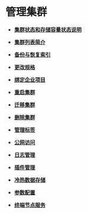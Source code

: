 # 管理集群<a name="css_01_0009"></a>

-   **[集群状态和存储容量状态说明](集群状态和存储容量状态说明.md)**  

-   **[集群列表简介](集群列表简介.md)**  

-   **[备份与恢复索引](备份与恢复索引.md)**  

-   **[更改规格](更改规格.md)**  

-   **[绑定企业项目](绑定企业项目.md)**  

-   **[重启集群](重启集群.md)**  

-   **[迁移集群](迁移集群.md)**  

-   **[删除集群](删除集群.md)**  

-   **[管理标签](管理标签.md)**  

-   **[公网访问](公网访问.md)**  

-   **[日志管理](日志管理.md)**  

-   **[插件管理](插件管理.md)**  

-   **[冷热数据存储](冷热数据存储.md)**  

-   **[参数配置](参数配置.md)**  

-   **[终端节点服务](终端节点服务.md)**  


